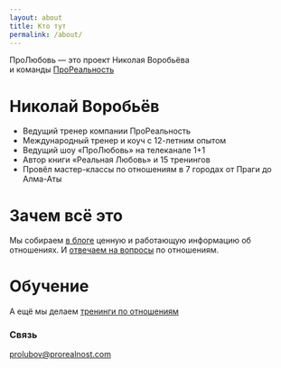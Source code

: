 ```yaml
---
layout: about
title: Кто тут
permalink: /about/
---
```


ПроЛюбовь — это проект Николая Воробьёва  
и команды [ПроРеальность](http://prorealnost.com)

# Николай Воробьёв

* Ведущий тренер компании ПроРеальность
* Международный тренер и коуч с 12-летним опытом
* Ведущий шоу «ПроЛюбовь» на телеканале 1+1
* Автор книги «Реальная Любовь» и 15 тренингов
* Провёл мастер-классы по отношениям в 7 городах от Праги до Алма-Аты

# Зачем всё это

Мы собираем [в блоге](/) ценную и работающую информацию об отношениях. И [отвечаем на вопросы](/ask/) по отношениям.

# Обучение

А ещё мы делаем [тренинги по отношениям](/products/)

### Связь

[prolubov@prorealnost.com](mailto:prolubov@prorealnost.com)